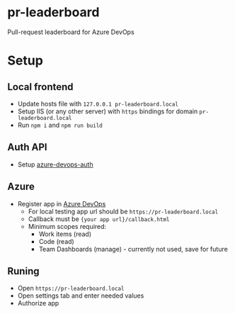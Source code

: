 # pr-leaderboard
Pull-request leaderboard for Azure DevOps

# Setup

## Local frontend
- Update hosts file with `127.0.0.1 pr-leaderboard.local`
- Setup IIS (or any other server) with `https` bindings for domain `pr-leaderboard.local`
- Run `npm i` and `npm run build`

## Auth API
- Setup [azure-devops-auth](https://github.com/nerijusdu/azure-devops-auth)

## Azure
- Register app in [Azure DevOps](https://app.vsaex.visualstudio.com/app/register)
  - For local testing app url should be `https://pr-leaderboard.local`
  - Callback must be `{your app url}/callback.html`
  - Minimum scopes required:
    - Work items (read)
    - Code (read)
    - Team Dashboards (manage) - currently not used, save for future

## Runing
- Open `https://pr-leaderboard.local`
- Open settings tab and enter needed values
- Authorize app
